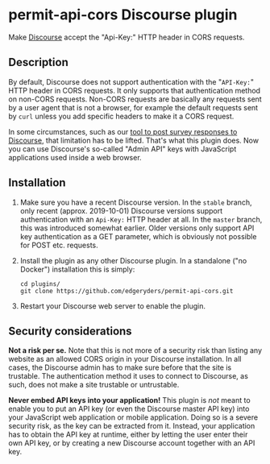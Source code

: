 # permit-api-cors Discourse plugin

Make [Discourse](https://www.discourse.org/) accept the "Api-Key:" HTTP header in CORS requests.


## Description

By default, Discourse does not support authentication with the "`API-Key:`" HTTP header in CORS requests. It only supports that authentication method on non-CORS requests. Non-CORS requests are basically any requests sent by a user agent that is not a browser, for example the default requests sent by `curl` unless you add specific headers to make it a CORS request.

In some circumstances, such as our [tool to post survey responses to Discourse](https://github.com/edgeryders/edgeryders-form), that limitation has to be lifted. That's what this plugin does. Now you can use Discourse's so-called "Admin API" keys with JavaScript applications used inside a web browser.


## Installation

1. Make sure you have a recent Discourse version. In the `stable` branch, only recent (approx. 2019-10-01) Discourse versions support authentication with an `Api-Key:` HTTP header at all. In the `master` branch, this was introduced somewhat earlier. Older versions only support API key authentication as a GET parameter, which is obviously not possible for POST etc. requests.

2. Install the plugin as any other Discourse plugin. In a standalone ("no Docker") installation this is simply:

    ```
    cd plugins/
    git clone https://github.com/edgeryders/permit-api-cors.git
    ```

3. Restart your Discourse web server to enable the plugin.


## Security considerations

**Not a risk per se.** Note that this is not more of a security risk than listing any website as an allowed CORS origin in your Discourse installation. In all cases, the Discourse admin has to make sure before that the site is trustable. The authentication method it uses to connect to Discourse, as such, does not make a site trustable or untrustable.

**Never embed API keys into your application!** This plugin is *not* meant to enable you to put an API key (or even the Discourse master API key) into your JavaScript web application or mobile application. Doing so is a severe security risk, as the key can be extracted from it. Instead, your application has to obtain the API key at runtime, either by letting the user enter their own API key, or by creating a new Discourse account together with an API key.

